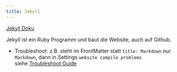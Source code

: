 ```yaml
---
title: Jekyll
---
```

[Jekyll Doku](https://jekyllrb.com/docs/)

Jekyll ist ein Ruby Programm und baut die Website, auch auf Github.

+ Troubleshoot: 
  z.B. steht im FrontMatter statt `title: Markdown` nur `Markdown`, dann in Settings `website compile problems` \
  siehe [Troubleshoot Guide](https://help.github.com/en/github/working-with-github-pages/troubleshooting-jekyll-build-errors-for-github-pages-sites#troubleshooting-build-errors)


